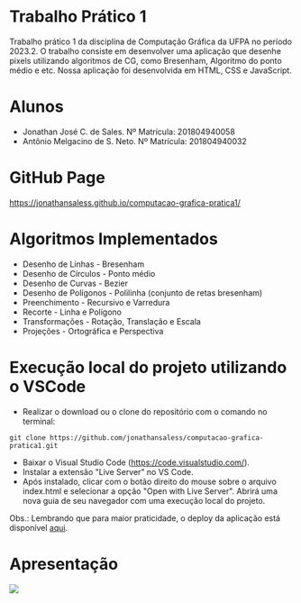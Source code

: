 # Trabalho Prático 1
Trabalho prático 1 da disciplina de Computação Gráfica da UFPA no período 2023.2. O trabalho consiste em desenvolver uma aplicação que desenhe pixels utilizando algoritmos de CG, como Bresenham, Algoritmo do ponto médio e etc. Nossa aplicação foi desenvolvida em HTML, CSS e JavaScript.

# Alunos
- Jonathan José C. de Sales.        Nº Matrícula: 201804940058
- Antônio Melgacino de S. Neto.     Nº Matrícula: 201804940032

# GitHub Page
https://jonathansaless.github.io/computacao-grafica-pratica1/

# Algoritmos Implementados
- Desenho de Linhas - Bresenham
- Desenho de Círculos - Ponto médio
- Desenho de Curvas - Bezier
- Desenho de Polígonos - Polilinha (conjunto de retas bresenham)
- Preenchimento - Recursivo e Varredura
- Recorte - Linha e Polígono
- Transformações - Rotação, Translação e Escala
- Projeções - Ortográfica e Perspectiva

# Execução local do projeto utilizando o VSCode
- Realizar o download ou o clone do repositório com o comando no terminal:
```
git clone https://github.com/jonathansaless/computacao-grafica-pratica1.git
```
- Baixar o Visual Studio Code (https://code.visualstudio.com/).
- Instalar a extensão "Live Server" no VS Code.
- Após instalado, clicar com o botão direito do mouse sobre o arquivo index.html e selecionar a opção "Open with Live Server". Abrirá uma nova guia de seu navegador com uma execução local do projeto.

Obs.: Lembrando que para maior praticidade, o deploy da aplicação está disponível [aqui](https://jonathansaless.github.io/computacao-grafica-pratica1/).

# Apresentação
[<img src="https://i.ytimg.com/vi/AnsP_ctWqVs/maxresdefault.jpg">](https://www.youtube.com/watch?v=AnsP_ctWqVs "Apresentação de Trabalho Prático 1 de Computação Gráfica")
